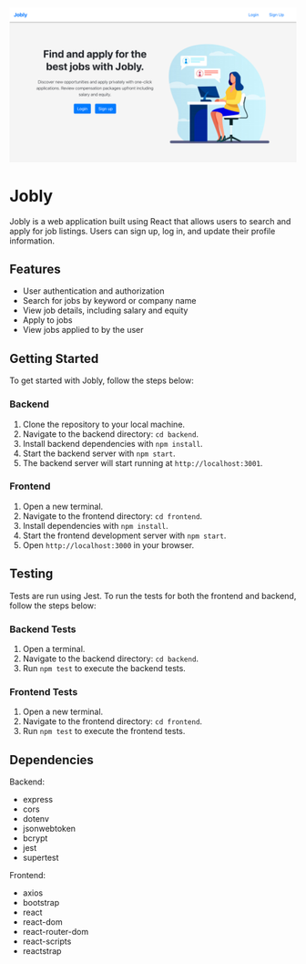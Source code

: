 ![React Jobly](frontend/public/react-jobly.png)
# Jobly

Jobly is a web application built using React that allows users to search and apply for job listings. Users can sign up, log in, and update their profile information. 

## Features
- User authentication and authorization
- Search for jobs by keyword or company name
- View job details, including salary and equity
- Apply to jobs
- View jobs applied to by the user

## Getting Started
To get started with Jobly, follow the steps below:

### Backend
1. Clone the repository to your local machine.
2. Navigate to the backend directory: `cd backend`.
3. Install backend dependencies with `npm install`.
4. Start the backend server with `npm start`.
5. The backend server will start running at `http://localhost:3001`.

### Frontend
1. Open a new terminal.
2. Navigate to the frontend directory: `cd frontend`.
3. Install dependencies with `npm install`.
4. Start the frontend development server with `npm start`.
5. Open `http://localhost:3000` in your browser.

## Testing
Tests are run using Jest. To run the tests for both the frontend and backend, follow the steps below:

### Backend Tests
1. Open a terminal.
2. Navigate to the backend directory: `cd backend`.
3. Run `npm test` to execute the backend tests.

### Frontend Tests
1. Open a new terminal.
2. Navigate to the frontend directory: `cd frontend`.
3. Run `npm test` to execute the frontend tests.

## Dependencies
Backend:
* express
* cors
* dotenv
* jsonwebtoken
* bcrypt
* jest
* supertest

Frontend:
* axios
* bootstrap
* react
* react-dom
* react-router-dom
* react-scripts
* reactstrap